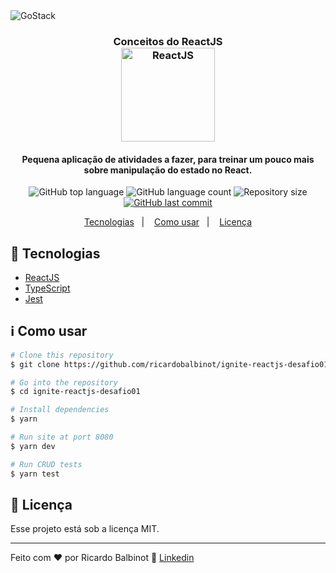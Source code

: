 <img alt="GoStack" src="https://www.notion.so/image/https%3A%2F%2Fs3-us-west-2.amazonaws.com%2Fsecure.notion-static.com%2F5d4520b6-4a30-4e39-8716-5e534a7bb5bc%2Fcover-reactjs.png?table=block&id=b9f0f025-c95b-4376-99d0-c3115f55b0f1&width=2880&userId=e211f3ca-83ff-4a54-8992-60fe54fd9710&cache=v2" />

<h3 align="center">
  Conceitos do ReactJS
  <br>
  <img alt="ReactJS" width="150px" height="auto" src="https://upload.wikimedia.org/wikipedia/commons/thumb/a/a7/React-icon.svg/1200px-React-icon.svg.png" />
</h3>

<h4 align="center">
    Pequena aplicação de atividades a fazer, para treinar um pouco mais sobre manipulação do estado no React.
</h4>

<p align="center">
  <img alt="GitHub top language" src="https://img.shields.io/github/languages/top/ricardobalbinot/conceitos-reactjs.svg">

  <img alt="GitHub language count" src="https://img.shields.io/github/languages/count/ricardobalbinot/conceitos-reactjs.svg">

  <img alt="Repository size" src="https://img.shields.io/github/repo-size/ricardobalbinot/conceitos-reactjs.svg">
  <a href="https://github.com/ricardobalbinot/conceitos-reactjs/commits/master">
    <img alt="GitHub last commit" src="https://img.shields.io/github/last-commit/ricardobalbinot/conceitos-reactjs.svg">
  </a>
</p>

<p align="center">
  <a href="#rocket-tecnologias">Tecnologias</a>&nbsp;&nbsp;&nbsp;|&nbsp;&nbsp;&nbsp;
  <a href="#information_source-como-usar">Como usar</a>&nbsp;&nbsp;&nbsp;|&nbsp;&nbsp;&nbsp;
  <a href="#memo-licença">Licença</a>
</p>

## :rocket: Tecnologias

-  [ReactJS](https://pt-br.reactjs.org/)
-  [TypeScript](https://www.typescriptlang.org/)
-  [Jest](https://jestjs.io/)

## :information_source: Como usar

```bash
# Clone this repository
$ git clone https://github.com/ricardobalbinot/ignite-reactjs-desafio01.git

# Go into the repository
$ cd ignite-reactjs-desafio01

# Install dependencies
$ yarn

# Run site at port 8080
$ yarn dev

# Run CRUD tests
$ yarn test
```

## :memo: Licença

Esse projeto está sob a licença MIT.

---

Feito com ♥ por Ricardo Balbinot :wave: [Linkedin](https://www.linkedin.com/in/ricardo-balbinot-290520182/)